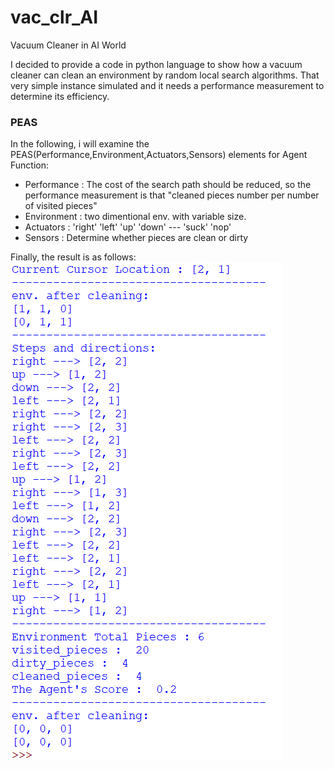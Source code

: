 # vac_clr_AI
Vacuum Cleaner in AI World

I decided to provide a code in python language to show how a vacuum cleaner can clean an environment by random local search algorithms.
That very simple instance simulated and it needs a performance measurement to determine its efficiency.


### PEAS

In the following, i will examine the PEAS(Performance,Environment,Actuators,Sensors) elements for Agent Function:

* Performance : The cost of the search path should be reduced, so the performance measurement is that "cleaned pieces number per number of visited pieces"
* Environment : two dimentional env. with variable size.
* Actuators : 'right' 'left' 'up' 'down' --- 'suck' 'nop'
* Sensors : Determine whether pieces are clean or dirty





Finally, the result is as follows:
![Image description](https://github.com/gholinejad/vac_clr_AI/blob/master/vac_random_result.png)

